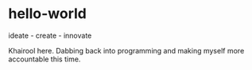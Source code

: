 # hello-world
ideate - create - innovate

Khairool here. Dabbing back into programming and making myself more accountable this time. 
